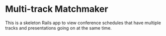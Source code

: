 # Multi-track Matchmaker

This is a skeleton Rails app to view conference schedules that have multiple tracks and presentations going on at the same time.
